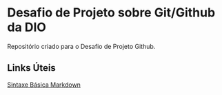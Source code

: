 # Desafio de Projeto sobre Git/Github da DIO
Repositório criado para o Desafio de Projeto Github.

## Links Úteis
[ Sintaxe Básica Markdown ](https://www.markdownguide.org/basic-syntax/)
